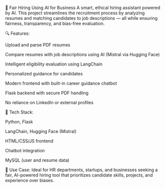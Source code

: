 🧠 Fair Hiring Using AI for Business
A smart, ethical hiring assistant powered by AI. This project streamlines the recruitment process by analyzing resumes and matching candidates to job descriptions — all while ensuring fairness, transparency, and bias-free evaluation.

🔍 Features:

Upload and parse PDF resumes

Compare resumes with job descriptions using AI (Mistral via Hugging Face)

Intelligent eligibility evaluation using LangChain

Personalized guidance for candidates

Modern frontend with built-in career guidance chatbot

Flask backend with secure PDF handling

No reliance on LinkedIn or external profiles

🔧 Tech Stack:

Python, Flask

LangChain, Hugging Face (Mistral)

HTML/CSS/JS frontend

Chatbot integration

MySQL (user and resume data)

🚀 Use Case: Ideal for HR departments, startups, and businesses seeking a fair, AI-powered hiring tool that prioritizes candidate skills, projects, and experience over biases.

